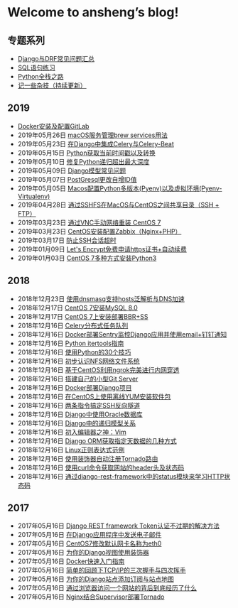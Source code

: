 # Welcome to ansheng’s blog!

## 专题系列

- [Django与DRF常见问题汇总](/article/django-and-drf-faq)
- [SQL语句练习](/article/sql-exercises)
- [Python全栈之路](/article/python-full-stack-way)
- [记一些杂技（持续更新）](/article/remember-some-acrobatics)

## 2019

- [Docker安装及配置GitLab](/article/docker-installs-and-configures-gitlab)
- 2019年05月26日 [macOS服务管理brew services用法](/article/macos-service-management-brew-services-usage) 
- 2019年05月23日 [在Django中集成Celery与Celery-Beat](/article/integrate-celery-and-celery-beat-in-django) 
- 2019年05月15日 [Python获取当前时间戳以及转换](/article/how-to-get-current-timestamp-and-conversion-in-python)
- 2019年05月10日 [修复Python递归超出最大深度](/article/fix-error-maximum-recursion-depth-reached)
- 2019年05月09日 [Django模型常见问题](/article/django-model-qa)
- 2019年05月07日 [PostGresql更改自增ID值](/article/postgresql-change-sequence-start-value)
- 2019年05月05日 [Macos配置Python多版本(Pyenv)以及虚拟环境(Pyenv-Virtualenv)](/article/macos-configuration-pyenv-and-pyenv-virtualenv)
- 2019年04月28日 [通过SSHFS在MacOS与CentOS之间共享目录（SSH + FTP）](/article/share-directories-between-macos-and-centos-via-sshfs)
- 2019年03月23日 [通过VNC手动网络重装 CentOS 7](/article/reloading-centos-7-vnc-manual-network)
- 2019年03月23日 [CentOS安装配置Zabbix（Nginx+PHP）](/article/install-and-configure-zabbix-on-centos)
- 2019年03月17日 [防止SSH会话超时](/article/ssh-timeout)
- 2019年01月09日 [Let's Encrypt免费申请https证书+自动续费](/article/lets-encrypt-free-application-for-https-certificate-automatic-renewal)
- 2019年01月03日 [CentOS 7多种方式安装Python3](/article/centos-7-installs-python3-in-multiple-ways)

## 2018

- 2018年12月23日 [使用dnsmasq支持hosts泛解析与DNS加速](/article/dnsmasq-hosts-pan-parsing-and-dns-acceleration)
- 2018年12月17日 [CentOS 7安装MySQL 8.0](/article/centos-install-mysql-8)
- 2018年12月17日 [CentOS 7上安装部署BBR+SS](/article/centos-install-deploy-bbr-ss)
- 2018年12月16日 [Celery分布式任务队列](/article/celery)
- 2018年12月16日 [Docker部署Sentry监控Django应用并使用email+钉钉通知](/article/docker-sentry-django-email-dingtalk)
- 2018年12月16日 [Python itertools指南](/article/python-itertools-guide)
- 2018年12月16日 [使用Python的30个技巧](/article/python-30-tips)
- 2018年12月16日 [初步认识NFS网络文件系统](/article/nfs-network-file-system)
- 2018年12月16日 [基于CentOS利用ngrok完美进行内网穿透](/article/centos-ngrok-intranet-penetration)
- 2018年12月16日 [搭建自己的小型Git Server](/article/build-your-own-mini-git-server)
- 2018年12月16日 [Docker部署Django项目](/article/docker-deploy-django)
- 2018年12月16日 [在CentOS上使用离线YUM安装软件包](/article/use-the-offline-yum-installation-package-on-centos)
- 2018年12月16日 [两条指令搞定SSH反向隧道](/article/ssh-tunnel)
- 2018年12月16日 [Django中使用Oracle数据库](/article/django-using-oracle-database)
- 2018年12月16日 [Django中的递归模型关系](/article/recursive-model-relationships-in-django)
- 2018年12月16日 [初入编辑器之神：Vim](/article/the-god-of-the-beginning-of-the-editor)
- 2018年12月16日 [Django ORM获取指定天数据的几种方式](/article/django-orm-gets-several-ways-to-specify-day-data)
- 2018年12月16日 [Linux正则表达式范例](/article/examples-of-linux-regular-expressions)
- 2018年12月16日 [使用装饰器自动注册Tornado路由](/article/automatically-register-tornado-routes-with-decorators)
- 2018年12月16日 [使用curl命令获取网站的header头及状态码](/article/linux-curl-header-status-code)
- 2018年12月16日 [通过django-rest-framework中的status模块来学习HTTP状态码](/article/django-rest-framework-status-module-learn-the-http-status-code)

## 2017

- 2017年05月16日 [Django REST framework Token认证不过期的解决方法](/article/django-rest-framework-token-expiring)
- 2017年05月16日 [在Django应用程序中发送电子邮件](/article/send-an-e-mail-message-in-the-django-application)
- 2017年05月16日 [CentOS7修改默认网卡名称为eth0](/article/centos7-modify-network-name-eth0)
- 2017年05月16日 [为你的Django视图使用装饰器](/article/use-the-decorator-for-your-django-view)
- 2017年05月16日 [Docker快速入门指南](/article/docker-quick-start-guide)
- 2017年05月16日 [简单的回顾下TCP/IP的三次握手与四次挥手](/article/tcp-ip-three-handshakes-and-four-waving)
- 2017年05月16日 [为你的Django站点添加订阅与站点地图](/article/add-subscriptions-and-sitemaps-for-your-django-site)
- 2017年05月16日 [通过浏览器访问一个网站的背后到底经历了什么](/article/through-the-browser-to-access-a-site-behind-what-has-gone-through)
- 2017年05月16日 [Nginx结合Supervisor部署Tornado](/article/nginx-deployed-tornado-with-supervisor)